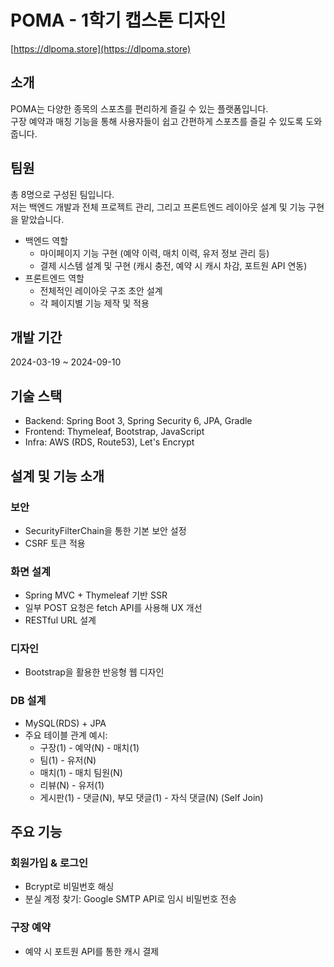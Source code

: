 # POMA - 1학기 캡스톤 디자인

[https://dlpoma.store](https://dlpoma.store)

## 소개
POMA는 다양한 종목의 스포츠를 편리하게 즐길 수 있는 플랫폼입니다.  
구장 예약과 매칭 기능을 통해 사용자들이 쉽고 간편하게 스포츠를 즐길 수 있도록 도와줍니다.

## 팀원
총 8명으로 구성된 팀입니다.  
저는 백엔드 개발과 전체 프로젝트 관리, 그리고 프론트엔드 레이아웃 설계 및 기능 구현을 맡았습니다.

- 백엔드 역할
  - 마이페이지 기능 구현 (예약 이력, 매치 이력, 유저 정보 관리 등)
  - 결제 시스템 설계 및 구현 (캐시 충전, 예약 시 캐시 차감, 포트원 API 연동)
- 프론트엔드 역할
  - 전체적인 레이아웃 구조 초안 설계
  - 각 페이지별 기능 제작 및 적용

## 개발 기간
2024-03-19 ~ 2024-09-10

## 기술 스택
- Backend: Spring Boot 3, Spring Security 6, JPA, Gradle  
- Frontend: Thymeleaf, Bootstrap, JavaScript  
- Infra: AWS (RDS, Route53), Let's Encrypt  

## 설계 및 기능 소개

### 보안
- SecurityFilterChain을 통한 기본 보안 설정
- CSRF 토큰 적용

### 화면 설계
- Spring MVC + Thymeleaf 기반 SSR
- 일부 POST 요청은 fetch API를 사용해 UX 개선
- RESTful URL 설계

### 디자인
- Bootstrap을 활용한 반응형 웹 디자인

### DB 설계
- MySQL(RDS) + JPA
- 주요 테이블 관계 예시:
  - 구장(1) - 예약(N) - 매치(1)
  - 팀(1) - 유저(N)
  - 매치(1) - 매치 팀원(N)
  - 리뷰(N) - 유저(1)
  - 게시판(1) - 댓글(N), 부모 댓글(1) - 자식 댓글(N) (Self Join)

## 주요 기능

### 회원가입 & 로그인
- Bcrypt로 비밀번호 해싱
- 분실 계정 찾기: Google SMTP API로 임시 비밀번호 전송

### 구장 예약
- 예약 시 포트원 API를 통한 캐시 결제
